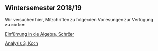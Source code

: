 ## Wintersemester 2018/19

Wir versuchen hier, Mitschriften zu folgenden Vorlesungen zur Verfügung zu stellen:


[Einführung in die Algebra, Schröer](EinfAlg_WS18.pdf)

[Analysis 3, Koch](Ana3_WS18.pdf)
